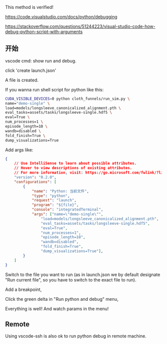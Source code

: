 This method is verified!

https://code.visualstudio.com/docs/python/debugging

https://stackoverflow.com/questions/51244223/visual-studio-code-how-debug-python-script-with-arguments

## 开始

vscode cmd: show run and debug.

click 'create launch.json'

A file is created.

If you wanna run shell script for python like this:

```sh
CUDA_VISIBLE_DEVICES=0 python cloth_funnels/run_sim.py \
name="demo-single" \
load=models/longsleeve_canonicalized_alignment.pth \
eval_tasks=assets/tasks/longsleeve-single.hdf5 \
eval=True \
num_processes=1 \
episode_length=10 \
wandb=disabled \
fold_finish=True \
dump_visualizations=True

```

Add args like:

```json
{
    // Use IntelliSense to learn about possible attributes.
    // Hover to view descriptions of existing attributes.
    // For more information, visit: https://go.microsoft.com/fwlink/?linkid=830387
    "version": "0.2.0",
    "configurations": [
        {
            "name": "Python: 当前文件",
            "type": "python",
            "request": "launch",
            "program": "${file}",
            "console": "integratedTerminal",
            "args": ["name=\"demo-single\"",
                "load=models/longsleeve_canonicalized_alignment.pth",
                "eval_tasks=assets/tasks/longsleeve-single.hdf5",
                "eval=True",
                "num_processes=1",
                "episode_length=10",
                "wandb=disabled",
                "fold_finish=True",
                "dump_visualizations=True"],
        }
    ]
}
```

Switch to the file you want to run (as in launch.json we by default designate "Run current file", so you have to switch to the exact file to run).

Add a breakpoint,

Click the green delta in "Run python and debug" menu,

Everything is well! And watch params in the menu!

## Remote

Using vscode-ssh is also ok to run python debug in remote machine.

